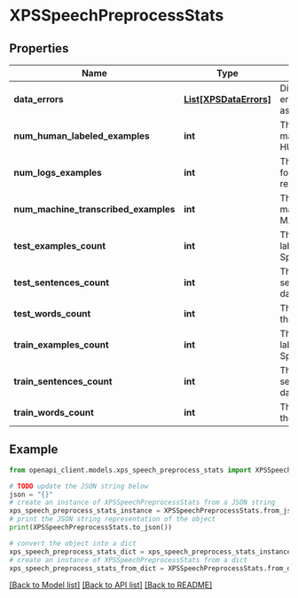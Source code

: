 # XPSSpeechPreprocessStats


## Properties

Name | Type | Description | Notes
------------ | ------------- | ------------- | -------------
**data_errors** | [**List[XPSDataErrors]**](XPSDataErrors.md) | Different types of data errors and the counts associated with them. | [optional] 
**num_human_labeled_examples** | **int** | The number of rows marked HUMAN_LABELLED | [optional] 
**num_logs_examples** | **int** | The number of samples found in the previously recorded logs data. | [optional] 
**num_machine_transcribed_examples** | **int** | The number of rows marked as MACHINE_TRANSCRIBED | [optional] 
**test_examples_count** | **int** | The number of examples labelled as TEST by Speech xps server. | [optional] 
**test_sentences_count** | **int** | The number of sentences in the test data set. | [optional] 
**test_words_count** | **int** | The number of words in the test data set. | [optional] 
**train_examples_count** | **int** | The number of examples labeled as TRAIN by Speech xps server. | [optional] 
**train_sentences_count** | **int** | The number of sentences in the training data set. | [optional] 
**train_words_count** | **int** | The number of words in the training data set. | [optional] 

## Example

```python
from openapi_client.models.xps_speech_preprocess_stats import XPSSpeechPreprocessStats

# TODO update the JSON string below
json = "{}"
# create an instance of XPSSpeechPreprocessStats from a JSON string
xps_speech_preprocess_stats_instance = XPSSpeechPreprocessStats.from_json(json)
# print the JSON string representation of the object
print(XPSSpeechPreprocessStats.to_json())

# convert the object into a dict
xps_speech_preprocess_stats_dict = xps_speech_preprocess_stats_instance.to_dict()
# create an instance of XPSSpeechPreprocessStats from a dict
xps_speech_preprocess_stats_from_dict = XPSSpeechPreprocessStats.from_dict(xps_speech_preprocess_stats_dict)
```
[[Back to Model list]](../README.md#documentation-for-models) [[Back to API list]](../README.md#documentation-for-api-endpoints) [[Back to README]](../README.md)


